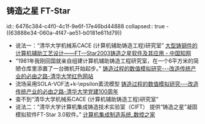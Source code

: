 ## 铸造之星 FT-Star
id:: 6476c384-c4f0-4c1f-9e6f-17e46bd44888
collapsed:: true
	- ((63888e34-060a-4f47-ae51-b0181e611d79))
- 说法一：“清华大学机械系CACE (计算机辅助铸造工程)研究室” [大型铸钢件的计算机辅助工艺设计——FT—Star2003铸造之星软件及其应用 - 中国知网](https://kns.cnki.net/kcms2/article/abstract?v=3uoqIhG8C467SBiOvrai6S0v32EBguHnM4c5glNtQ3nyAYAcht5baYYnv7cKL_tMgNRSZhHCbpv6EMvNI2jYvCOmNtkcxZyn&uniplatform=NZKPT)
- “1981年我刚回国就亲自组建计算机辅助铸造工程研究室，在一个6平方米的简陋仓库里添置了一台微机开始起步。” [铸造过程的数值模拟研究---改造传统产业的必由之路-清华大学红色网站](https://www.redweb.tsinghua.edu.cn/info/1005/1642.htm)
- 流场采用SOLA-VOF法+k-\epsilon紊流模型 [铸造过程的数值模拟研究---改造传统产业的必由之路-清华大学党建100周年](https://www.jiandang100.tsinghua.edu.cn/info/1014/6524.htm)
- 查不到“清华大学机械系CACE (计算机辅助铸造工程)研究室”
- 说法二：“清华大学计算机集成铸造技术实验室（CIFT） 提供“铸造之星”凝固模拟软件FT-Star 3.0软件。” [计算机集成制造系统_数控之家](http://www.v-cnc.com/ss-27068.html)